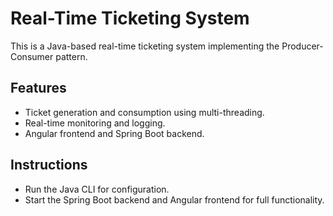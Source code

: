 # Real-Time Ticketing System
This is a Java-based real-time ticketing system implementing the Producer-Consumer pattern.

## Features
- Ticket generation and consumption using multi-threading.
- Real-time monitoring and logging.
- Angular frontend and Spring Boot backend.

## Instructions
- Run the Java CLI for configuration.
- Start the Spring Boot backend and Angular frontend for full functionality.
